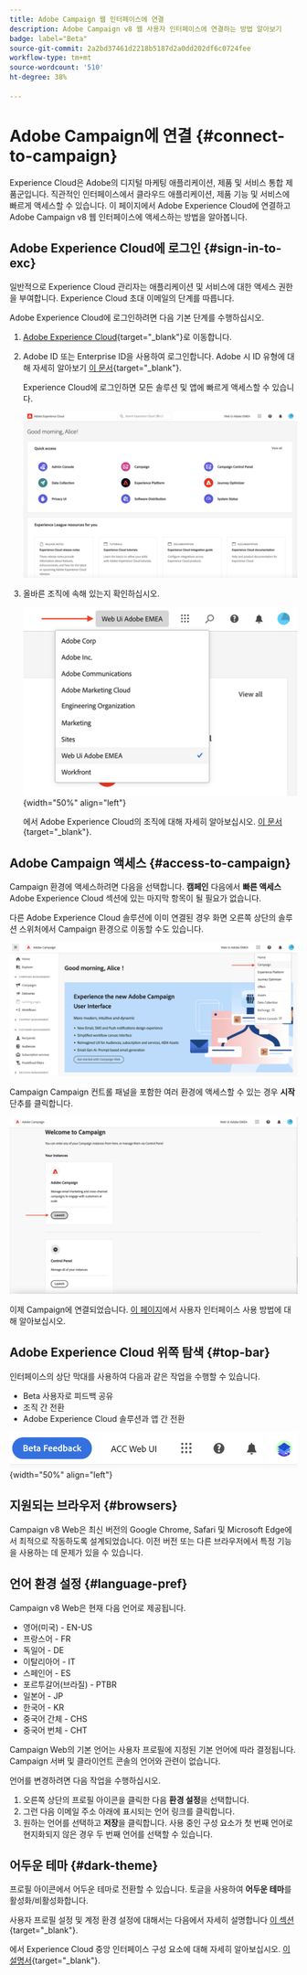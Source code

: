 ```yaml
---
title: Adobe Campaign 웹 인터페이스에 연결
description: Adobe Campaign v8 웹 사용자 인터페이스에 연결하는 방법 알아보기
badge: label="Beta"
source-git-commit: 2a2bd37461d2218b5187d2a0dd202df6c0724fee
workflow-type: tm+mt
source-wordcount: '510'
ht-degree: 38%

---
```


# Adobe Campaign에 연결 {#connect-to-campaign}

Experience Cloud은 Adobe의 디지털 마케팅 애플리케이션, 제품 및 서비스 통합 제품군입니다. 직관적인 인터페이스에서 클라우드 애플리케이션, 제품 기능 및 서비스에 빠르게 액세스할 수 있습니다. 이 페이지에서 Adobe Experience Cloud에 연결하고 Adobe Campaign v8 웹 인터페이스에 액세스하는 방법을 알아봅니다.

## Adobe Experience Cloud에 로그인 {#sign-in-to-exc}

일반적으로 Experience Cloud 관리자는 애플리케이션 및 서비스에 대한 액세스 권한을 부여합니다. Experience Cloud 초대 이메일의 단계를 따릅니다.

Adobe Experience Cloud에 로그인하려면 다음 기본 단계를 수행하십시오.

1. [Adobe Experience Cloud](https://experience.adobe.com/){target="_blank"}로 이동합니다.

1. Adobe ID 또는 Enterprise ID을 사용하여 로그인합니다. Adobe 시 ID 유형에 대해 자세히 알아보기 [이 문서](https://helpx.adobe.com/enterprise/using/identity.html){target="_blank"}.

   Experience Cloud에 로그인하면 모든 솔루션 및 앱에 빠르게 액세스할 수 있습니다.

   ![](assets/exc-home.png)

1. 올바른 조직에 속해 있는지 확인하십시오.

   ![](assets/exc-orgs.png){width="50%" align="left"}

   에서 Adobe Experience Cloud의 조직에 대해 자세히 알아보십시오. [이 문서](https://experienceleague.adobe.com/docs/core-services/interface/administration/organizations.html?lang=ko){target="_blank"}.


## Adobe Campaign 액세스 {#access-to-campaign}

Campaign 환경에 액세스하려면 다음을 선택합니다. **캠페인** 다음에서 **빠른 액세스** Adobe Experience Cloud 섹션에 있는 마지막 항목이 될 필요가 없습니다.

다른 Adobe Experience Cloud 솔루션에 이미 연결된 경우 화면 오른쪽 상단의 솔루션 스위처에서 Campaign 환경으로 이동할 수도 있습니다.

![](assets/solution-switcher.png)

Campaign Campaign 컨트롤 패널을 포함한 여러 환경에 액세스할 수 있는 경우 **시작** 단추를 클릭합니다.

![](assets/launch-campaign.png)

이제 Campaign에 연결되었습니다. [이 페이지](user-interface.md)에서 사용자 인터페이스 사용 방법에 대해 알아보십시오.

## Adobe Experience Cloud 위쪽 탐색 {#top-bar}

인터페이스의 상단 막대를 사용하여 다음과 같은 작업을 수행할 수 있습니다.

* Beta 사용자로 피드백 공유
* 조직 간 전환
* Adobe Experience Cloud 솔루션과 앱 간 전환

![](assets/unified-shell.png){width="50%" align="left"}

## 지원되는 브라우저 {#browsers}

Campaign v8 Web은 최신 버전의 Google Chrome, Safari 및 Microsoft Edge에서 최적으로 작동하도록 설계되었습니다. 이전 버전 또는 다른 브라우저에서 특정 기능을 사용하는 데 문제가 있을 수 있습니다.

## 언어 환경 설정 {#language-pref}

Campaign v8 Web은 현재 다음 언어로 제공됩니다.

* 영어(미국) - EN-US
* 프랑스어 - FR
* 독일어 - DE
* 이탈리아어 - IT
* 스페인어 - ES
* 포르투갈어(브라질) - PTBR
* 일본어 - JP
* 한국어 - KR
* 중국어 간체 - CHS
* 중국어 번체 - CHT


Campaign Web의 기본 언어는 사용자 프로필에 지정된 기본 언어에 따라 결정됩니다. Campaign 서버 및 클라이언트 콘솔의 언어와 관련이 없습니다.

언어를 변경하려면 다음 작업을 수행하십시오.

1. 오른쪽 상단의 프로필 아이콘을 클릭한 다음 **환경 설정**&#x200B;을 선택합니다.
1. 그런 다음 이메일 주소 아래에 표시되는 언어 링크를 클릭합니다.
1. 원하는 언어를 선택하고 **저장**&#x200B;을 클릭합니다. 사용 중인 구성 요소가 첫 번째 언어로 현지화되지 않은 경우 두 번째 언어를 선택할 수 있습니다.

## 어두운 테마 {#dark-theme}

프로필 아이콘에서 어두운 테마로 전환할 수 있습니다. 토글을 사용하여 **어두운 테마**&#x200B;를 활성화/비활성화합니다.

사용자 프로필 설정 및 계정 환경 설정에 대해서는 다음에서 자세히 설명합니다 [이 섹션](https://experienceleague.adobe.com/docs/core-services/interface/experience-cloud.html#preferences){target="_blank"}.

에서 Experience Cloud 중앙 인터페이스 구성 요소에 대해 자세히 알아보십시오. [이 설명서](https://experienceleague.adobe.com/docs/core-services/interface/experience-cloud.html){target="_blank"}.


